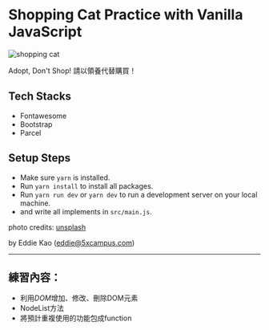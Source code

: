# Shopping Cat Practice with Vanilla JavaScript

![shopping cat](screenshots/main.jpg)

Adopt, Don't Shop! 請以領養代替購買！

## Tech Stacks

- Fontawesome
- Bootstrap
- Parcel

## Setup Steps

- Make sure `yarn` is installed.
- Run `yarn install` to install all packages.
- Run `yarn run dev` or `yarn dev` to run a development server on your local machine.
- and write all implements in `src/main.js`.

photo credits: [unsplash](https://unsplash.com/)

by Eddie Kao (eddie@5xcampus.com)

-------

## 練習內容：
 - 利用*DOM*增加、修改、刪除DOM元素
 - NodeList方法
 - 將預計重複使用的功能包成function
